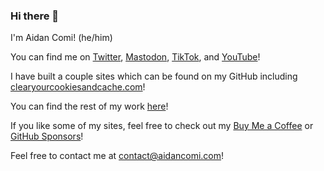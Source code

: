 ### Hi there 👋

I'm Aidan Comi! (he/him)

You can find me on [Twitter](https://twitter.com/aidancomi), [Mastodon](https://mastodon.social/@aidancomi), [TikTok](https://www.tiktok.com/@aidancomi), and [YouTube](https://www.youtube.com/@aidancomi)!

I have built a couple sites which can be found on my GitHub including [clearyourcookiesandcache.com](https://clearyourcookiesandcache.com)!

You can find the rest of my work [here](https://comidev.com)!

If you like some of my sites, feel free to check out my [Buy Me a Coffee](https://www.buymeacoffee.com/aidancomi) or [GitHub Sponsors](https://github.com/sponsors/aidancomi)!

Feel free to contact me at [contact@aidancomi.com](mailto:contact@aidancomi.com)!
